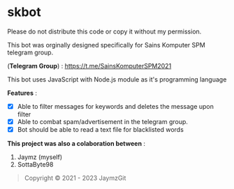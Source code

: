# skbot
Please do not distribute this code or copy it without my permission.

This bot was orginally designed specifically for Sains Komputer SPM telegram group.

(**Telegram Group**) : https://t.me/SainsKomputerSPM2021


This bot uses JavaScript with Node.js module as it's programming language

**Features** :
- [x] Able to filter messages for keywords and deletes the message upon filter 
- [x] Able to combat spam/advertisement in the telegram group.
- [x] Bot should be able to read a text file for blacklisted words

**This project was also a colaboration between** :
1. Jaymz (myself)
2. SottaByte98

> Copyright © 2021 - 2023 JaymzGit
